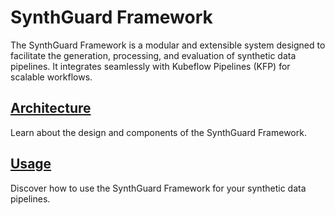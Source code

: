 # SynthGuard Framework

The SynthGuard Framework is a modular and extensible system designed to facilitate the generation, processing, and evaluation of synthetic data pipelines. It integrates seamlessly with Kubeflow Pipelines (KFP) for scalable workflows.

## [Architecture](docs/architecture.md)

Learn about the design and components of the SynthGuard Framework.

## [Usage](docs/usage.md)

Discover how to use the SynthGuard Framework for your synthetic data pipelines.